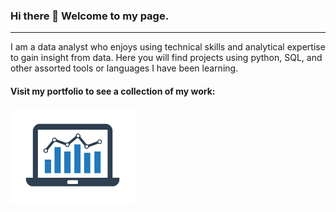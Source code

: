 ### Hi there 👋 Welcome to my page.
-----

I am a data analyst who enjoys using technical skills and analytical expertise to gain insight from data. Here you will find projects using python, SQL, and other assorted tools or languages I have been learning.  

#### Visit my portfolio to see a collection of my work:  
<a href="https://mandi1120.github.io/" target=""><img src="https://github.com/mandi1120/mandi1120/raw/main/portfolio.png" alt="Portfolio" width="200">
  
<br>
<br>


<!--
see https://github.com/anuraghazra/github-readme-stats for stats box instructions
                                               
**mandi1120/mandi1120** is a ✨ _special_ ✨ repository because its `README.md` (this file) appears on your GitHub profile.

Here are some ideas to get you started:

- 🔭 I’m currently working on ...
- 🌱 I’m currently learning ...
- 👯 I’m looking to collaborate on ...
- 🤔 I’m looking for help with ...
- 💬 Ask me about ...
- 📫 How to reach me: ...
- 😄 Pronouns: ...
- ⚡ Fun fact: ...


-->
